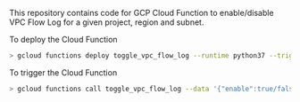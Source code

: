 This repository contains code for GCP Cloud Function to enable/disable VPC Flow Log for a given project, region and subnet.

To deploy the Cloud Function

```bash
> gcloud functions deploy toggle_vpc_flow_log --runtime python37 --trigger-http
```

To trigger the Cloud Function

```bash
> gcloud functions call toggle_vpc_flow_log --data '{"enable":true/false, "subnet":<subnet name>, "project":<project name>, "region":<region name>}'
```
